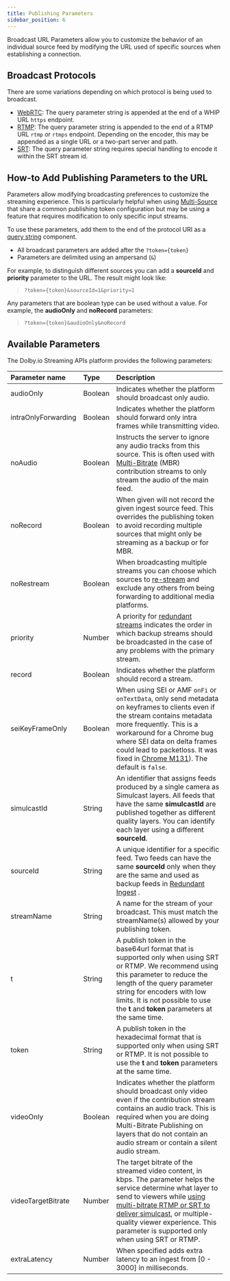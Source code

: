 ```yaml
---
title: Publishing Parameters
sidebar_position: 6
---
```


Broadcast URL Parameters allow you to customize the behavior of an individual source feed by modifying the URL used of specific sources when establishing a connection.

## Broadcast Protocols

There are some variations depending on which protocol is being used to broadcast.

- [WebRTC](/millicast/broadcast/webrtc-and-whip.mdx): The query parameter string is appended at the end of a WHIP URL `https` endpoint.
- [RTMP](/millicast/broadcast/rtmp-and-rtmps.mdx): The query parameter string is appended to the end of a RTMP URL `rtmp` or `rtmps` endpoint. Depending on the encoder, this may be appended as a single URL or a two-part server and path.
- [SRT](/millicast/broadcast/srt.mdx): The query parameter string requires special handling to encode it within the SRT stream id.

## How-to Add Publishing Parameters to the URL

Parameters allow modifying broadcasting preferences to customize the streaming experience. This is particularly helpful when using [Multi-Source](/millicast/broadcast/multi-source-broadcasting.mdx)
that share a common publishing token configuration but may be using a feature that requires modification to only specific input streams.

To use these parameters, add them to the end of the protocol URI as a [query string](https://www.rfc-editor.org/rfc/rfc3986#section-3.4) component.

- All broadcast parameters are added after the `?token={token}`
- Parameters are delimited using an ampersand (`&`)

For example, to distinguish different sources you can add a **sourceId** and **priority** parameter to the URL. The result might look like:

> `?token={token}&sourceId=1&priority=1`

Any parameters that are boolean type can be used without a value. For example, the **audioOnly** and **noRecord** parameters:

> `?token={token}&audioOnly&noRecord`

## Available Parameters

The Dolby.io Streaming APIs platform provides the following parameters:

| Parameter name      | Type    | Description                                                                                                                                                                                                                                                                                                                                                                 |
| :------------------ | :------ | :-------------------------------------------------------------------------------------------------------------------------------------------------------------------------------------------------------------------------------------------------------------------------------------------------------------------------------------------------------------------------- |
| audioOnly           | Boolean | Indicates whether the platform should broadcast only audio.                                                                                                                                                                                                                                                                                                                 |
| intraOnlyForwarding | Boolean | Indicates whether the platform should forward only intra frames while transmitting video.                                                                                                                                                                                                                                                                                   |
| noAudio             | Boolean | Instructs the server to ignore any audio tracks from this source. This is often used with [Multi-Bitrate](/millicast/broadcast/multi-source-broadcasting.mdx) (MBR) contribution streams to only stream the audio of the main feed.                                                                                                                                         |
| noRecord            | Boolean | When given will not record the given ingest source feed. This overrides the publishing token to avoid recording multiple sources that might only be streaming as a backup or for MBR.                                                                                                                                                                                       |
| noRestream          | Boolean | When broadcasting multiple streams you can choose which sources to [re-stream](/millicast/distribution/re-streaming.mdx) and exclude any others from being forwarding to additional media platforms.                                                                                                                                                                        |
| priority            | Number  | A priority for [redundant streams](/millicast/broadcast/redundant-ingest/index.mdx) indicates the order in which backup streams should be broadcasted in the case of any problems with the primary stream.                                                                                                                                                                  |
| record              | Boolean | Indicates whether the platform should record a stream.                                                                                                                                                                                                                                                                                                                      |
| seiKeyFrameOnly     | Boolean | When using SEI or AMF `onFi` or `onTextData`, only send metadata on keyframes to clients even if the stream contains metadata more frequently. This is a workaround for a Chrome bug where SEI data on delta frames could lead to packetloss. It was fixed in [Chrome M131](https://issues.chromium.org/issues/375352614)). The default is `false`.                         |
| simulcastId         | String  | An identifier that assigns feeds produced by a single camera as Simulcast layers. All feeds that have the same **simulcastId** are published together as different quality layers. You can identify each layer using a different **sourceId**.                                                                                                                              |
| sourceId            | String  | A unique identifier for a specific feed. Two feeds can have the same **sourceId** only when they are the same and used as backup feeds in [Redundant Ingest](/millicast/broadcast/redundant-ingest/index.mdx) .                                                                                                                                                             |
| streamName          | String  | A name for the stream of your broadcast. This must match the streamName(s) allowed by your publishing token.                                                                                                                                                                                                                                                                |
| t                   | String  | A publish token in the base64url format that is supported only when using SRT or RTMP. We recommend using this parameter to reduce the length of the query parameter string for encoders with low limits. It is not possible to use the **t** and **token** parameters at the same time.                                                                                    |
| token               | String  | A publish token in the hexadecimal format that is supported only when using SRT or RTMP. It is not possible to use the **t** and **token** parameters at the same time.                                                                                                                                                                                                     |
| videoOnly           | Boolean | Indicates whether the platform should broadcast only video even if the contribution stream contains an audio track. This is required when you are doing Multi-Bitrate Publishing on layers that do not contain an audio stream or contain a silent audio stream.                                                                                                            |
| videoTargetBitrate  | Number  | The target bitrate of the streamed video content, in kbps. The parameter helps the service determine what layer to send to viewers while [using multi-bitrate RTMP or SRT to deliver simulcast](/millicast/using-webrtc-simulcast#how-to-enable-simulcast-from-an-encoder), or multiple-quality viewer experience. This parameter is supported only when using SRT or RTMP. |
| extraLatency        | Number  | When specified adds extra latency to an ingest from [0 - 3000] in milliseconds.                                                                                                                                                                                                                                                                                             |
